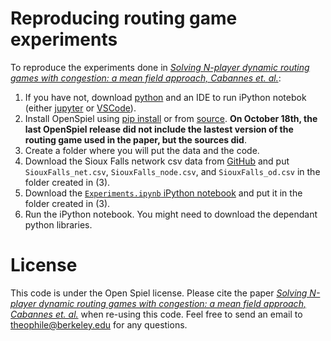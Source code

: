 # Reproducing routing game experiments

To reproduce the experiments done in [*Solving N-player dynamic routing games with congestion: a mean field approach, Cabannes et. al.*](https://arxiv.org/pdf/2110.11943.pdf):

1. If you have not, download [python](https://www.python.org/downloads/) and an IDE to run iPython notebok (either [jupyter](https://jupyter.org) or [VSCode](https://code.visualstudio.com)).
2. Install OpenSpiel using [pip install](https://github.com/deepmind/open_spiel/blob/master/docs/install.md) or from [source](https://github.com/deepmind/open_spiel/blob/master/docs/install.md#installation-from-source). **On October 18th, the last OpenSpiel release did not include the lastest version of the routing game used in the paper, but the sources did**.
3. Create a folder where you will put the data and the code.
4. Download the Sioux Falls network csv data from [GitHub](https://github.com/bstabler/TransportationNetworks/tree/master/SiouxFalls/CSV-data) and put `SiouxFalls_net.csv`, `SiouxFalls_node.csv`, and `SiouxFalls_od.csv` in the folder created in (3).
5. Download the [`Experiments.ipynb` iPython notebook](https://github.com/deepmind/open_spiel/tree/master/open_spiel/data/paper_data/routing_game_experiments/Experiments.ipynb) and put it in the folder created in (3).
6. Run the iPython notebook. You might need to download the dependant python libraries.

# License

This code is under the Open Spiel license.
Please cite the paper [*Solving N-player dynamic routing games with congestion: a mean field approach, Cabannes et. al.*](https://arxiv.org/pdf/2110.11943.pdf) when re-using this code.
Feel free to send an email to theophile@berkeley.edu for any questions.
